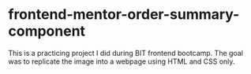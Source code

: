 # frontend-mentor-order-summary-component

This is a practicing project I did during BIT frontend bootcamp. The goal was to replicate the image into a webpage using HTML and CSS only.
